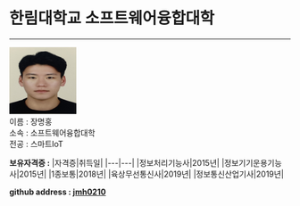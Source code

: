 # 한림대학교 소프트웨어융합대학
---
<p>
<div><img src = 증명사진.jpg height = 120 width = 120></div>

<div>
이름 : 장명홍<br>
소속 : 소프트웨어융합대학<br>
전공 : 스마트IoT
</div></p>

**보유자격증 :**
|자격증|취득일|
|---|---|
|정보처리기능사|2015년|
|정보기기운용기능사|2015년|
|1종보통|2018년|
|육상무선통신사|2019년|
|정보통신산업기사|2019년|

**github address : [jmh0210][github]**

[github]:http://github.com/jmh0210
